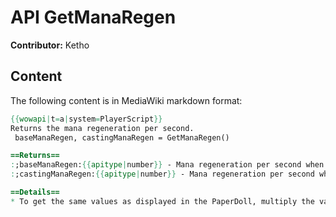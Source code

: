 # API GetManaRegen

**Contributor:** Ketho

## Content

The following content is in MediaWiki markdown format:

```mediawiki
{{wowapi|t=a|system=PlayerScript}}
Returns the mana regeneration per second.
 baseManaRegen, castingManaRegen = GetManaRegen()

==Returns==
:;baseManaRegen:{{apitype|number}} - Mana regeneration per second when not casting spells.
:;castingManaRegen:{{apitype|number}} - Mana regeneration per second while casting spells.

==Details==
* To get the same values as displayed in the PaperDoll, multiply the values by 5.
```